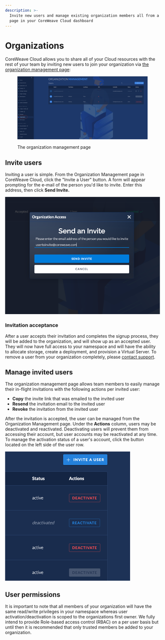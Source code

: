 ```yaml
---
description: >-
  Invite new users and manage existing organization members all from a single
  page in your CoreWeave Cloud dashboard
---
```


# Organizations

CoreWeave Cloud allows you to share all of your Cloud resources with the rest of your team by inviting new users to join your organization via [the organization management page](https://cloud.coreweave.com/organization):

<figure><img src="../.gitbook/assets/image (1) (2) (1).png" alt="Screenshot of the organization management page"><figcaption><p>The organization management page</p></figcaption></figure>

## Invite users

Inviting a user is simple. From the Organization Management page in CoreWeave Cloud, click the "Invite a User" button. A form will appear prompting for the e-mail of the person you'd like to invite. Enter this address, then click **Send Invite.**

![Organization Invitation Modal](<../.gitbook/assets/image (142).png>)

### Invitation acceptance

After a user accepts their invitation and completes the signup process, they will be added to the organization, and will show up as an accepted user. They will now have full access to your namespace and will have the ability to allocate storage, create a deployment, and provision a Virtual Server. To remove a user from your organization completely, please [contact support](https://cloud.coreweave.com/contact).

## Manage invited users

The organization management page allows team members to easily manage their in-flight invitations with the following actions per invited user:

* **Copy** the invite link that was emailed to the invited user
* **Resend** the invitation email to the invited user
* **Revoke** the invitation from the invited user

After the invitation is accepted, the user can be managed from the Organization Management page. Under the **Actions** column, users may be deactivated and reactivated. Deactivating users will prevent them from accessing their account, but user accounts may be reactivated at any time. To manage the activation status of a user's account, click the button located on the left side of the user row.

![](<../.gitbook/assets/Screen Shot 2022-05-11 at 8.02.33 PM.png>)

## User permissions

It is important to note that all members of your organization will have the same read/write privileges in your namespace whereas user activation/deactivation is scoped to the organizations first owner. We fully intend to provide Role-based access control (RBAC) on a per user basis but until then it is recommended that only trusted members be added to your organization.
